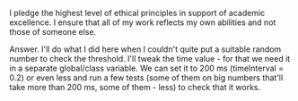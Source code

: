 I pledge the highest level of ethical principles in support of academic excellence.
I ensure that all of my work reflects my own abilities and not those of someone else.


Answer.
I'll do what I did here when I couldn't quite put a suitable random number to check the threshold.
I'll tweak the time value - for that we need it in a separate global/class variable.
We can set it to 200 ms (timeInterval = 0.2) or even less and run a few tests (some of them on big
numbers that'll take more than 200 ms, some of them - less) to check that it works.
